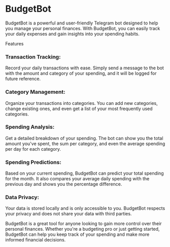 # BudgetBot

BudgetBot is a powerful and user-friendly Telegram bot designed to help you manage your personal finances. With BudgetBot, you can easily track your daily expenses and gain insights into your spending habits.

Features

### Transaction Tracking: 
Record your daily transactions with ease. Simply send a message to the bot with the amount and category of your spending, and it will be logged for future reference.
### Category Management: 
Organize your transactions into categories. You can add new categories, change existing ones, and even get a list of your most frequently used categories.
### Spending Analysis: 
Get a detailed breakdown of your spending. The bot can show you the total amount you've spent, the sum per category, and even the average spending per day for each category.
### Spending Predictions: 
Based on your current spending, BudgetBot can predict your total spending for the month. It also compares your average daily spending with the previous day and shows you the percentage difference.
### Data Privacy: 
Your data is stored locally and is only accessible to you. BudgetBot respects your privacy and does not share your data with third parties.

BudgetBot is a great tool for anyone looking to gain more control over their personal finances. Whether you're a budgeting pro or just getting started, BudgetBot can help you keep track of your spending and make more informed financial decisions.

